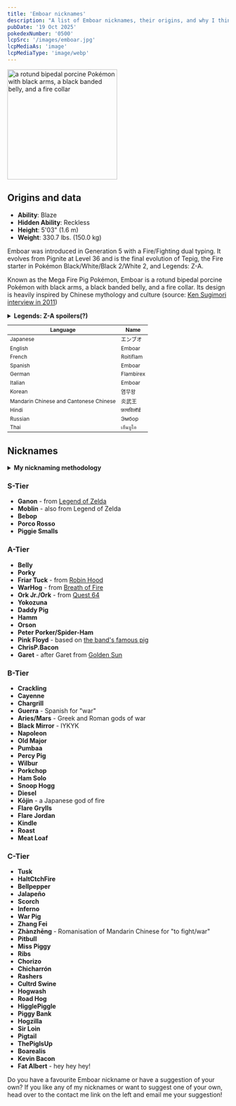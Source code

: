 ```yaml
---
title: 'Emboar nicknames'
description: "A list of Emboar nicknames, their origins, and why I think they're cool."
pubDate: '19 Oct 2025'
pokedexNumber: '0500'
lcpSrc: '/images/emboar.jpg'
lcpMediaAs: 'image'
lcpMediaType: 'image/webp'
---
```

<div class="img-center">
	<picture>
		<source srcset="/images/emboar.webp" type="image/webp">
		<img src="/images/emboar.jpg" width="250px" height="250px" alt="a rotund bipedal porcine Pokémon with black arms, a black banded belly, and a fire collar">
	</picture>
</div>

## Origins and data
<div class="room-box">
	<div class="room-box-left">
		<ul>
			<li><strong>Ability</strong>: Blaze</li>
			<li><strong>Hidden Ability</strong>: Reckless</li>
			<li><strong>Height</strong>: 5'03" (1.6 m)</li>
			<li><strong>Weight</strong>: 330.7 lbs. (150.0 kg)</li>
		</ul>
		<p>Emboar was introduced in Generation 5 with a Fire/Fighting dual typing. It evolves from Pignite at Level 36 and is the final evolution of Tepig, the Fire starter in Pokémon Black/White/Black 2/White 2, and Legends: Z-A.</p>
		<p>Known as the Mega Fire Pig Pokémon, Emboar is a rotund bipedal porcine Pokémon with black arms, a black banded belly, and a fire collar. Its design is heavily inspired by Chinese mythology and culture (source: <a href="https://lavacutcontent.com/ken-sugimori-nintendo-dream-3/">Ken Sugimori interview in 2011</a>)</p>
		<details>
			<summary><strong>Legends: Z-A spoilers(?)</strong></summary>
			<p>Emboar can now Mega Evolve into Mega Emboar using the Emboarite. The mega evolution was first introduced in Pokémon Legends: Z-A. Its height is 5'11" (1.8 m) and it weighs 397.5 lbs. (180.3 kg). It has the same typing, the only final evolution starter in Z-A to not have a secondary typing added to its primary type (or, in this case, it's secondary typing changed).</p>
		</details>
	</div>
	<div class="room-box-right">
		<table class="room-table" style="font-size:12px">
			<thead>
				<tr>
					<th>Language</th>
					<th>Name</th>
				</tr>
			</thead>
			<tbody>
				<tr>
					<td>Japanese</td>
					<td><span lang="ja">エンブオ</span></td>
				</tr>
				<tr>
					<td>English</td>
					<td>Emboar</td>
				</tr>
				<tr>
					<td>French</td>
					<td>Roitiflam</td>
				</tr>
				<tr>
					<td>Spanish</td>
					<td>Emboar</td>
				</tr>
				<tr>
					<td>German</td>
					<td>Flambirex</td>
				</tr>
				<tr>
					<td>Italian</td>
					<td>Emboar</td>
				</tr>
				<tr>
					<td>Korean</td>
					<td><span lang="ko">염무왕</span></td>
				</tr>
				<tr>
					<td>Mandarin Chinese and Cantonese Chinese</td>
					<td><span lang="zh">炎武王</span></td>
				</tr>
				<tr>
					<td>Hindi</td>
					<td>फ़ायविलॉर्ड</td>
				</tr>
				<tr>
					<td>Russian</td>
					<td>Эмбор</td>
				</tr>
				<tr>
					<td>Thai</td>
					<td>เอ็นบูโอ</td>
				</tr>
			</tbody>
		</table>
	</div>
</div>

## Nicknames
<section class="deets">
	<details>
	<summary><strong>My nicknaming methodology</strong></summary>
	<ul>
		<li>I rank nicknames by lettered tiers: S, A, B, C, and D. S is the best and D is the worst.</li>
		<li>I'll usually list my inspiration for a nickname so you know where they came from.</li>
	</ul>
	</details>
</section>

### S-Tier

* **Ganon** - from [Legend of Zelda](/nicknames/themes/legend-of-zelda/)
* **Moblin** - also from Legend of Zelda
* **Bebop**
* **Porco Rosso**
* **Piggie Smalls**

### A-Tier

* **Belly**
* **Porky**
* **Friar Tuck** - from [Robin Hood](/nicknames/themes/robin-hood/)
* **WarHog** - from [Breath of Fire](/nicknames/themes/breath-of-fire/)
* **Ork Jr./Ork** - from [Quest 64](/nicknames/themes/quest-64/)
* **Yokozuna**
* **Daddy Pig**
* **Hamm**
* **Orson**
* **Peter Porker/Spider-Ham**
* **Pink Floyd** - based on [the band's famous pig](https://en.wikipedia.org/wiki/Pink_Floyd_pigs)
* **ChrisP.Bacon**
* **Garet** - after Garet from [Golden Sun](/nicknames/themes/quest-64/)

### B-Tier

* **Crackling**
* **Cayenne**
* **Chargrill**
* **Guerra** - Spanish for "war"
* **Aries/Mars** - Greek and Roman gods of war
* **Black Mirror** - IYKYK
* **Napoleon**
* **Old Major**
* **Pumbaa**
* **Percy Pig**
* **Wilbur**
* **Porkchop**
* **Ham Solo**
* **Snoop Hogg**
* **Diesel**
* **Kōjin** - a Japanese god of fire
* **Flare Grylls**
* **Flare Jordan**
* **Kindle**
* **Roast**
* **Meat Loaf**

### C-Tier

* **Tusk**
* **HaltCtchFire**
* **Bellpepper**
* **Jalapeño**
* **Scorch**
* **Inferno**
* **War Pig**
* **Zhang Fei**
* **Zhànzhēng** - Romanisation of Mandarin Chinese for "to fight/war"
* **Pitbull**
* **Miss Piggy**
* **Ribs**
* **Chorizo**
* **Chicharrón**
* **Rashers**
* **Cultrd Swine**
* **Hogwash**
* **Road Hog**
* **HigglePiggle**
* **Piggy Bank**
* **Hogzilla**
* **Sir Loin**
* **Pigtail**
* **ThePigIsUp**
* **Boarealis**
* **Kevin Bacon**
* **Fat Albert** - hey hey hey!

Do you have a favourite Emboar nickname or have a suggestion of your own? If you like any of my nicknames or want to suggest one of your own, head over to the contact me link on the left and email me your suggestion!